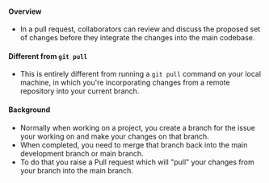 #### Overview
- In a pull request, collaborators can review and discuss the proposed set of changes before they integrate the changes into the main codebase.

#### Different from `git pull`
- This is entirely different from running a `git pull` command on your local machine, in which you're incorporating changes from a remote repository into your current branch.

#### Background
- Normally when working on a project, you create a branch for the issue your working on and make your changes on that branch.
- When completed, you need to merge that branch back into the main development branch or main branch. 
- To do that you raise a Pull request which will "pull" your changes from your branch into the main branch.